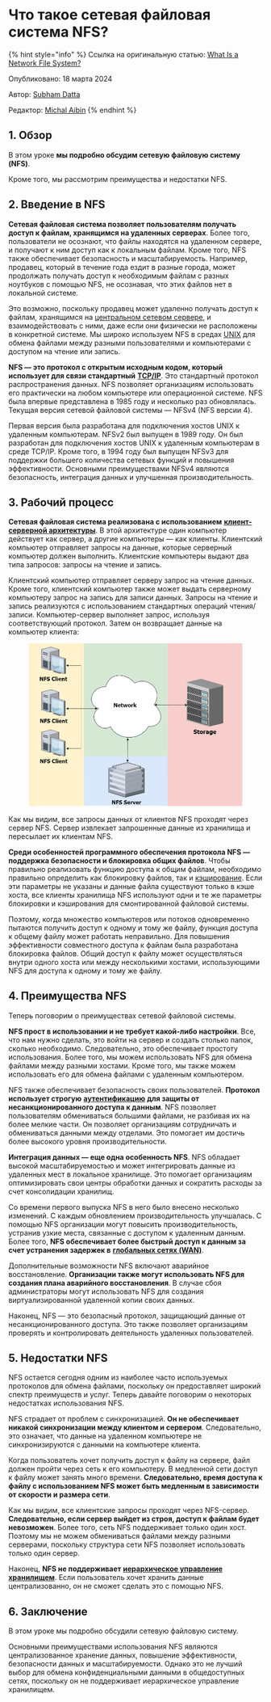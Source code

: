 # Что такое сетевая файловая система NFS?

{% hint style="info" %}
Ссылка на оригинальную статью: [What Is a Network File System?](https://www.baeldung.com/cs/nfs#introduction-to-nfs)

Опубликовано: 18 марта 2024

Автор: [Subham Datta](https://www.baeldung.com/cs/author/subhamdatta)

Редактор: [Michal Aibin](https://www.baeldung.com/cs/editor/michal-author)
{% endhint %}

## 1. Обзор

В этом уроке **мы подробно обсудим сетевую файловую систему (NFS)**.

Кроме того, мы рассмотрим преимущества и недостатки NFS.

## 2. Введение в NFS

**Сетевая файловая система позволяет пользователям получать доступ к файлам, хранящимся на удаленных серверах**. Более того, пользователи не осознают, что файлы находятся на удаленном сервере, и получают к ним доступ как к локальным файлам. Кроме того, NFS также обеспечивает безопасность и масштабируемость. Например, продавец, который в течение года ездит в разные города, может продолжать получать доступ к необходимым файлам с разных ноутбуков с помощью NFS, не осознавая, что этих файлов нет в локальной системе.

Это возможно, поскольку продавец может удаленно получать доступ к файлам, хранящимся на [центральном сетевом сервере](https://www.baeldung.com/cs/centralized-vs-distributed-computing), и взаимодействовать с ними, даже если они физически не расположены в конкретной системе. Мы широко используем NFS в средах [UNIX](https://en.wikipedia.org/wiki/Unix) для обмена файлами между разными пользователями и компьютерами с доступом на чтение или запись.

**NFS — это протокол с открытым исходным кодом, который использует для связи стандартный** [**TCP/IP**](https://www.baeldung.com/cs/udp-vs-tcp). Это стандартный протокол распространения данных. NFS позволяет организациям использовать его практически на любом компьютере или операционной системе. NFS была впервые представлена ​​в 1985 году и несколько раз обновлялась. Текущая версия сетевой файловой системы — NFSv4 (NFS версии 4).

Первая версия была разработана для подключения хостов UNIX к удаленным компьютерам. NFSv2 был выпущен в 1989 году. Он был разработан для подключения хостов UNIX к удаленным компьютерам в среде TCP/IP. Кроме того, в 1994 году был выпущен NFSv3 для поддержки большего количества сетевых функций и повышения эффективности. Основными преимуществами NFSv4 являются безопасность, интеграция данных и улучшенная производительность.

## 3. Рабочий процесс

**Сетевая файловая система реализована с использованием** [**клиент-серверной архитектуры**](https://www.baeldung.com/cs/client-vs-server-terminology). В этой архитектуре один компьютер действует как сервер, а другие компьютеры — как клиенты. Клиентский компьютер отправляет запросы на данные, которые серверный компьютер должен выполнить. Клиентские компьютеры выдают два типа запросов: запросы на чтение и запись.

Клиентский компьютер отправляет серверу запрос на чтение данных. Кроме того, клиентский компьютер также может выдать серверному компьютеру запрос на запись для записи данных. Запросы на чтение и запись реализуются с использованием стандартных операций чтения/записи. Компьютер-сервер выполняет запрос, используя соответствующий протокол. Затем он возвращает данные на компьютер клиента:

<figure><img src="../../.gitbook/assets/nfs-what-1.webp" alt=""><figcaption></figcaption></figure>

Как мы видим, все запросы данных от клиентов NFS проходят через сервер NFS. Сервер извлекает запрошенные данные из хранилища и пересылает их клиентам NFS.

**Среди особенностей программного обеспечения протокола NFS — поддержка безопасности и блокировка общих файлов**. Чтобы правильно реализовать функцию доступа к общим файлам, необходимо правильно определить как блокировку файлов, так и [кэширование](https://www.baeldung.com/cs/caching-vs-cdn). Если эти параметры не указаны и данные файла существуют только в кэше хоста, все клиенты хранилища NFS используют одни и те же параметры блокировки и кэширования для смонтированной файловой системы.

Поэтому, когда множество компьютеров или потоков одновременно пытаются получить доступ к одному и тому же файлу, функция доступа к общему файлу может работать неправильно. Для повышения эффективности совместного доступа к файлам была разработана блокировка файлов. Общий доступ к файлу может осуществляться внутри одного хоста или между несколькими хостами, использующими NFS для доступа к одному и тому же файлу.

## 4. Преимущества NFS

Теперь поговорим о преимуществах сетевой файловой системы.

**NFS прост в использовании и не требует какой-либо настройки**. Все, что нам нужно сделать, это войти на сервер и создать столько папок, сколько необходимо. Следовательно, это обеспечивает простоту использования. Более того, мы можем использовать NFS для обмена файлами между разными хостами. Кроме того, мы также можем использовать его для обмена файлами с удаленным компьютером.

NFS также обеспечивает безопасность своих пользователей. **Протокол использует строгую** [**аутентификацию**](https://www.baeldung.com/cs/authentication-vs-authorization) **для защиты от несанкционированного доступа к данным**. NFS позволяет пользователям обмениваться большими файлами, не разбивая их на более мелкие части. Он позволяет организациям сотрудничать и обмениваться данными между отделами. Это помогает им достичь более высокого уровня производительности.

**Интеграция данных — еще одна особенность NFS**. NFS обладает высокой масштабируемостью и может интегрировать данные из удаленных мест в локальное хранилище. Это помогает организациям оптимизировать свои центры обработки данных и сократить расходы за счет консолидации хранилищ.

Со времени первого выпуска NFS в него было внесено несколько изменений. С каждым обновлением производительность улучшалась. С помощью NFS организации могут повысить производительность, устранив узкие места, связанные с доступом к удаленным данным. Более того, **NFS обеспечивает более быстрый доступ к данным за счет устранения задержек в** [**глобальных сетях (WAN)**](https://en.wikipedia.org/wiki/Wide\_area\_network).

Дополнительные возможности NFS включают аварийное восстановление. **Организации также могут использовать NFS для создания плана аварийного восстановления**. В случае сбоя администраторы могут использовать NFS для создания виртуализированной удаленной копии своих данных.

Наконец, NFS — это безопасный протокол, защищающий данные от несанкционированного доступа. Это также позволяет организациям проверять и контролировать деятельность удаленных пользователей.

## 5. Недостатки NFS

NFS остается сегодня одним из наиболее часто используемых протоколов для обмена файлами, поскольку он предоставляет широкий спектр преимуществ и услуг. Теперь давайте поговорим о некоторых недостатках использования NFS.

NFS страдает от проблем с синхронизацией. **Он не обеспечивает никакой синхронизации между клиентом и сервером**. Следовательно, это означает, что данные на удаленном компьютере не синхронизируются с данными на компьютере клиента.

Когда пользователь хочет получить доступ к файлу на сервере, файл должен пройти через сеть к его компьютеру. В медленной сети доступ к файлу может занять много времени. **Следовательно, время доступа к файлу с использованием NFS может быть медленным в зависимости от скорости и размера сети**.

Как мы видим, все клиентские запросы проходят через NFS-сервер. **Следовательно, если сервер выйдет из строя, доступ к файлам будет невозможен**. Более того, сеть NFS поддерживает только один хост. Поэтому мы не можем обмениваться файлами между разными серверами, поскольку структура сети NFS позволяет использовать только один сервер.

Наконец, **NFS не поддерживает** [**иерархическое управление хранилищем**](https://en.wikipedia.org/wiki/Hierarchical\_storage\_management). Если пользователь хочет хранить данные централизованно, он не сможет сделать это с помощью NFS.

## 6. Заключение

В этом уроке мы подробно обсудили сетевую файловую систему.

Основными преимуществами использования NFS являются централизованное хранение данных, повышение эффективности, безопасности данных и масштабируемости. Однако это не лучший выбор для обмена конфиденциальными данными в общедоступных сетях, поскольку он не поддерживает иерархическое управление хранилищем.

